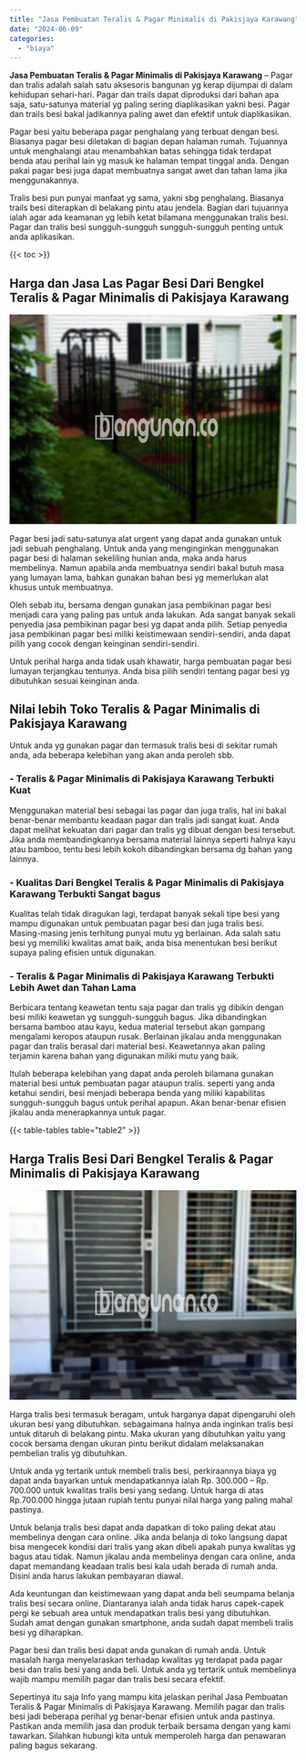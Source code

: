 ```yaml
---
title: "Jasa Pembuatan Teralis & Pagar Minimalis di Pakisjaya Karawang"
date: "2024-06-09"
categories: 
  - "biaya"
---
```


**Jasa Pembuatan Teralis & Pagar Minimalis di Pakisjaya Karawang** – Pagar dan tralis adalah salah satu aksesoris bangunan yg kerap dijumpai di dalam kehidupan sehari-hari. Pagar dan trails dapat diproduksi dari bahan apa saja, satu-satunya material yg paling sering diaplikasikan yakni besi. Pagar dan trails besi bakal jadikannya paling awet dan efektif untuk diaplikasikan.

Pagar besi yaitu beberapa pagar penghalang yang terbuat dengan besi. Biasanya pagar besi diletakan di bagian depan halaman rumah. Tujuannya untuk menghalangi atau menambahkan batas sehingga tidak terdapat benda atau perihal lain yg masuk ke halaman tempat tinggal anda. Dengan pakai pagar besi juga dapat membuatnya sangat awet dan tahan lama jika menggunakannya.

Tralis besi pun punyai manfaat yg sama, yakni sbg penghalang. Biasanya trails besi diterapkan di belakang pintu atau jendela. Bagian dari tujuannya ialah agar ada keamanan yg lebih ketat bilamana menggunakan tralis besi. Pagar dan tralis besi sungguh-sungguh sungguh-sungguh penting untuk anda aplikasikan.

{{< toc >}}

## Harga dan Jasa Las Pagar Besi Dari Bengkel Teralis & Pagar Minimalis di Pakisjaya Karawang

![Jasa Pembuatan Teralis & Pagar Minimalis di Pakisjaya Karawang](/images/pagar-minimalis-murah-43.png)

Pagar besi jadi satu-satunya alat urgent yang dapat anda gunakan untuk jadi sebuah penghalang. Untuk anda yang menginginkan menggunakan pagar besi di halaman sekeliling hunian anda, maka anda harus membelinya. Namun apabila anda membuatnya sendiri bakal butuh masa yang lumayan lama, bahkan gunakan bahan besi yg memerlukan alat khusus untuk membuatnya.

Oleh sebab itu, bersama dengan gunakan jasa pembikinan pagar besi menjadi cara yang paling pas untuk anda lakukan. Ada sangat banyak sekali penyedia jasa pembikinan pagar besi yg dapat anda pilih. Setiap penyedia jasa pembikinan pagar besi miliki keistimewaan sendiri-sendiri, anda dapat pilih yang cocok dengan keinginan sendiri-sendiri.

Untuk perihal harga anda tidak usah khawatir, harga pembuatan pagar besi lumayan terjangkau tentunya. Anda bisa pilih sendiri tentang pagar besi yg dibutuhkan sesuai keinginan anda.

## Nilai lebih Toko Teralis & Pagar Minimalis di Pakisjaya Karawang

Untuk anda yg gunakan pagar dan termasuk tralis besi di sekitar rumah anda, ada beberapa kelebihan yang akan anda peroleh sbb.

### \- Teralis & Pagar Minimalis di Pakisjaya Karawang Terbukti Kuat

Menggunakan material besi sebagai las pagar dan juga tralis, hal ini bakal benar-benar membantu keadaan pagar dan tralis jadi sangat kuat. Anda dapat melihat kekuatan dari pagar dan tralis yg dibuat dengan besi tersebut. Jika anda membandingkannya bersama material lainnya seperti halnya kayu atau bamboo, tentu besi lebih kokoh dibandingkan bersama dg bahan yang lainnya.

### \- Kualitas Dari Bengkel Teralis & Pagar Minimalis di Pakisjaya Karawang Terbukti Sangat bagus

Kualitas telah tidak diragukan lagi, terdapat banyak sekali tipe besi yang mampu digunakan untuk pembuatan pagar besi dan juga tralis besi. Masing-masing jenis terhitung punyai mutu yg berlainan. Ada salah satu besi yg memiliki kwalitas amat baik, anda bisa menentukan besi berikut supaya paling efisien untuk digunakan.

### \- Teralis & Pagar Minimalis di Pakisjaya Karawang Terbukti Lebih Awet dan Tahan Lama

Berbicara tentang keawetan tentu saja pagar dan tralis yg dibikin dengan besi miliki keawetan yg sungguh-sungguh bagus. Jika dibandingkan bersama bamboo atau kayu, kedua material tersebut akan gampang mengalami keropos ataupun rusak. Berlainan jikalau anda menggunakan pagar dan tralis berasal dari material besi. Keawetannya akan paling terjamin karena bahan yang digunakan miliki mutu yang baik.

Itulah beberapa kelebihan yang dapat anda peroleh bilamana gunakan material besi untuk pembuatan pagar ataupun tralis. seperti yang anda ketahui sendiri, besi menjadi beberapa benda yang miliki kapabilitas sungguh-sungguh bagus untuk perihal apapun. Akan benar-benar efisien jikalau anda menerapkannya untuk pagar.

{{< table-tables table="table2" >}}

## Harga Tralis Besi Dari Bengkel Teralis & Pagar Minimalis di Pakisjaya Karawang

![Jasa Pembuatan Teralis & Pagar Minimalis di Pakisjaya Karawang](/images/teralis-minimalis-murah-09.png)

Harga tralis besi termasuk beragam, untuk harganya dapat dipengaruhi oleh ukuran besi yang dibutuhkan. sebagaimana halnya anda inginkan tralis besi untuk ditaruh di belakang pintu. Maka ukuran yang dibutuhkan yaitu yang cocok bersama dengan ukuran pintu berikut didalam melaksanakan pembelian tralis yg dibutuhkan.

Untuk anda yg tertarik untuk membeli tralis besi, perkiraannya biaya yg dapat anda bayarkan untuk mendapatkannya ialah Rp. 300.000 – Rp. 700.000 untuk kwalitas tralis besi yang sedang. Untuk harga di atas Rp.700.000 hingga jutaan rupiah tentu punyai nilai harga yang paling mahal pastinya.

Untuk belanja tralis besi dapat anda dapatkan di toko paling dekat atau membelinya dengan cara online. Jika anda belanja di toko langsung dapat bisa mengecek kondisi dari tralis yang akan dibeli apakah punya kwalitas yg bagus atau tidak. Namun jikalau anda membelinya dengan cara online, anda dapat memandang keadaan tralis besi kala udah berada di rumah anda. Disini anda harus lakukan pembayaran diawal.

Ada keuntungan dan keistimewaan yang dapat anda beli seumpama belanja tralis besi secara online. Diantaranya ialah anda tidak harus capek-capek pergi ke sebuah area untuk mendapatkan tralis besi yang dibutuhkan. Sudah amat dengan gunakan smartphone, anda sudah dapat membeli tralis besi yg diharapkan.

Pagar besi dan tralis besi dapat anda gunakan di rumah anda. Untuk masalah harga menyelaraskan terhadap kwalitas yg terdapat pada pagar besi dan tralis besi yang anda beli. Untuk anda yg tertarik untuk membelinya wajib mampu memilih pagar dan tralis besi secara efektif.

Sepertinya itu saja Info yang mampu kita jelaskan perihal Jasa Pembuatan Teralis & Pagar Minimalis di Pakisjaya Karawang. Memilih pagar dan tralis besi jadi beberapa perihal yg benar-benar efisien untuk anda pastinya. Pastikan anda memilih jasa dan produk terbaik bersama dengan yang kami tawarkan. Silahkan hubungi kita untuk memperoleh harga dan penawaran paling bagus sekarang.
